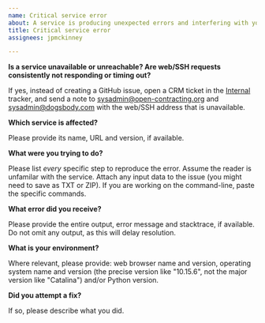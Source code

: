 ```yaml
---
name: Critical service error
about: A service is producing unexpected errors and interfering with your work.
title: Critical service error
assignees: jpmckinney

---
```


**Is a service unavailable or unreachable? Are web/SSH requests consistently not responding or timing out?**

If yes, instead of creating a GitHub issue, open a CRM ticket in the [Internal](https://crm.open-contracting.org/projects/ocds/issues?set_filter=1&tracker_id=7) tracker, and send a note to sysadmin@open-contracting.org and sysadmin@dogsbody.com with the web/SSH address that is unavailable.

**Which service is affected?**

Please provide its name, URL and version, if available.

**What were you trying to do?**

Please list *every* specific step to reproduce the error. Assume the reader is unfamilar with the service. Attach any input data to the issue (you might need to save as TXT or ZIP). If you are working on the command-line, paste the specific commands.

**What error did you receive?**

Please provide the entire output, error message and stacktrace, if available. Do not omit any output, as this will delay resolution.

**What is your environment?**

Where relevant, please provide: web browser name and version, operating system name and version (the precise version like "10.15.6", not the major version like "Catalina") and/or Python version.

**Did you attempt a fix?**

If so, please describe what you did.

